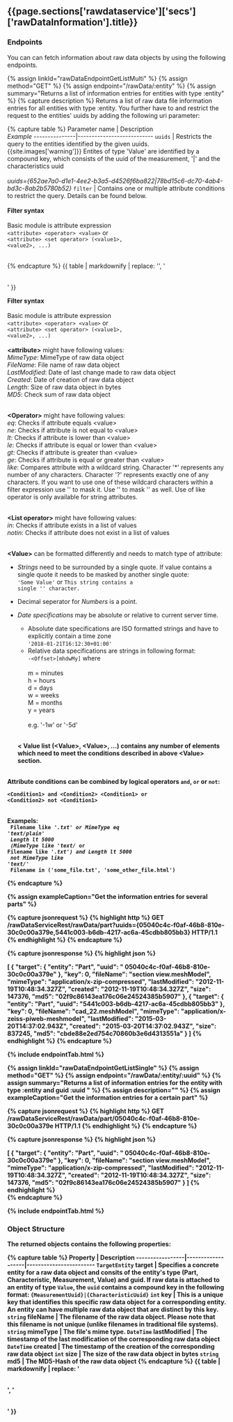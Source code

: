 <h2 id="{{page.sections['rawdataservice']['secs']['rawDataInformation'].anchor}}">{{page.sections['rawdataservice']['secs']['rawDataInformation'].title}}</h2>


### Endpoints

You can can fetch information about raw data objects by using the following endpoints.

{% assign linkId="rawDataEndpointGetListMulti" %}
{% assign method="GET" %}
{% assign endpoint="/rawData/:entity" %}
{% assign summary="Returns a list of information entries for entities with type :entity" %}
{% capture description %}
Returns a list of raw data file information entries for all entities with type :entity. You further have to and restrict the request to the entities' uuids by adding the following uri parameter:

{% capture table %}
Parameter name | Description  <br> *Example* 
---------------|---------------------------
`uuids`        | Restricts the query to the entities identified by the given uuids. <br/> {{site.images['warning']}} Entites of type 'Value' are identified by a compound key, which consists of the uuid of the measurement, '&#124;' and the characteristics uuid <br/><br/> *uuids={652ae7a0-d1e1-4ee2-b3a5-d4526f6ba822&#124;78bd15c6-dc70-4ab4-bd3c-8ab2b5780b52}*
`filter`       | Contains one or multiple attribute conditions to restrict the query. Details can be found below.<br/><br/><b>Filter syntax</b><br/><br/>
Basic module is attribute expression <br/> <code>&lt;attribute&gt; &lt;operator&gt; &lt;value&gt;</code> or <br/> <code>&lt;attribute&gt; &lt;set operator&gt; (&lt;value1&gt;, &lt;value2&gt;, ...)</code> <br/><br/>

{% endcapture %}
{{ table | markdownify | replace: '<table>', '<table class="table table-hover">' }}

<b>Filter syntax</b><br/><br/>
Basic module is attribute expression <br/> <code>&lt;attribute&gt; &lt;operator&gt; &lt;value&gt;</code> or <br/> <code>&lt;attribute&gt; &lt;set operator&gt; (&lt;value1&gt;, &lt;value2&gt;, ...)</code> <br/><br/>
<b>&lt;attribute&gt;</b> might have following values:<br/>
*MimeType*: MimeType of raw data object<br/>
*FileName*: File name of raw data object<br/>
*LastModified*: Date of last change made to raw data object<br/>
*Created*: Date of creation of raw data object<br/>
*Length*: Size of raw data object in bytes<br/>
*MD5*: Check sum of raw data object<br/><br/>

<b>&lt;Operator&gt;</b> might have following values:<br/>
*eq*: Checks if attribute equals &lt;value&gt;<br/>
*ne*: Checks if attribute is not equal to &lt;value&gt;<br/>
*lt*: Checks if attribute is lower than &lt;value&gt;<br/>
*le*: Checks if attribute is equal or lower than &lt;value&gt;<br/>
*gt*: Checks if attribute is greater than &lt;value&gt;<br/>
*ge*: Checks if attribute is equal or greater than &lt;value&gt;<br/>
*like*: Compares attribute with a wildcard string. Character '*' represents any number of any characters. Character '?' represents exactly one of any characters. If you want to use one of these wildcard characters within a filter expression use '\' to mask it. Use '\' to mask '\' as well. Use of like operator is only available for string attributes.<br/><br/>

<b>&lt;List operator&gt;</b> might have following values:<br/>
*in*: Checks if attribute exists in a list of values<br/>
*notin*: Checks if attribute does not exist in a list of values<br/><br/>

<b>&lt;Value&gt;</b> can be formatted differently and needs to match type of attribute:<br/>
- *Strings* need to be surrounded by a single quote. If value contains a single quote it needs to be masked by another single quote:<br />
<code>'Some Value'</code> or <code>This string contains a single '' character.</code>
- Decimal seperator for *Numbers* is a point.
- *Date specifications* may be absolute or relative to current server time.
  - Absolute date specifications are ISO formatted strings and have to explicitly contain a time zone<br/>
  <code>'2018-01-21T16:12:30+01:00'</code>
  - Relative data specifications are strings in following format: <code> -&lt;Offset&gt;[mhdwMy]</code> where <br/><br/> 
  m = minutes<br/>
  h = hours<br/>
  d = days<br/>
  w = weeks<br/>
  M = months<br/>
  y = years<br/><br/>
  e.g. '-1w' or '-5d'<br/><br/>

  <b>&lt;
<b>Value list (&lt;Value&gt;, &lt;Value&gt;, ...)</b> contains any number of elements which need to meet the conditions described in above &lt;Value&gt; section.<br/> <br/>

Attribute conditions can be combined by logical operators <code>and</code>, <code>or</code> or <code>not</code>:<br/>
<code>
&lt;Condition1&gt; and &lt;Condition2&gt;
&lt;Condition1&gt; or &lt;Condition2&gt;
not &lt;Condition1&gt;
</code><br/><br/>


Exampels:<br/>
<code>
Filename like '*.txt' or MimeType eq 'text/plain' <br/>
Length lt 5000<br/>
(MimeType like 'text/* or Filename like '*.txt') and Length lt 5000<br/>
not MimeType like 'text/*'<br/>
Filename in ('some_file.txt', 'some_other_file.html')
</code>

{% endcapture %}

{% assign exampleCaption="Get the information entries for several parts" %}

{% capture jsonrequest %}
{% highlight http %}
GET /rawDataServiceRest/rawData/part?uuids={05040c4c-f0af-46b8-810e-30c0c00a379e,5441c003-b6db-4217-ac6a-45cdbb805bb3} HTTP/1.1
{% endhighlight %}
{% endcapture %}

{% capture jsonresponse %}
{% highlight json %}

[
 {
      "target":
      {
          "entity": "Part",
          "uuid": " 05040c4c-f0af-46b8-810e-30c0c00a379e"
      },
      "key": 0,
      "fileName": "section view.meshModel",
      "mimeType": "application/x-zip-compressed",
      "lastModified": "2012-11-19T10:48:34.327Z",
      "created": "2012-11-19T10:48:34.327Z",
      "size": 147376,
      "md5": "02f9c86143ea176c06e24524385b5907"
  },
  {
      "target":
      {
          "entity": "Part",
          "uuid": "5441c003-b6db-4217-ac6a-45cdbb805bb3"
      },
      "key": 0,
      "fileName": "cad_22.meshModel",
      "mimeType": "application/x-zeiss-piweb-meshmodel",
      "lastModified": "2015-03-20T14:37:02.943Z",
      "created": "2015-03-20T14:37:02.943Z",
      "size": 837245,
      "md5": "cbde88e2ed754c70860b3e6d4313551a"
 }
]
{% endhighlight %}
{% endcapture %}

{% include endpointTab.html %}

{% assign linkId="rawDataEndpointGetListSingle" %}
{% assign method="GET" %}
{% assign endpoint="/rawData/:entity/:uuid" %}
{% assign summary="Returns a list of information entries for the entity with type :entity and guid :uuid " %}
{% assign description="" %}
{% assign exampleCaption="Get the information entries for a certain part" %}

{% capture jsonrequest %}
{% highlight http %}
GET /rawDataServiceRest/rawData/part/05040c4c-f0af-46b8-810e-30c0c00a379e HTTP/1.1
{% endhighlight %}
{% endcapture %}

{% capture jsonresponse %}
 {% highlight json %}
 
[
 {
      "target":
      {
          "entity": "Part",
          "uuid": " 05040c4c-f0af-46b8-810e-30c0c00a379e"
      },
      "key": 0,
      "fileName": "section view.meshModel",
      "mimeType": "application/x-zip-compressed",
      "lastModified": "2012-11-19T10:48:34.327Z",
      "created": "2012-11-19T10:48:34.327Z",
      "size": 147376,
      "md5": "02f9c86143ea176c06e24524385b5907"
  }
 ]
{% endhighlight %}    
{% endcapture %}

{% include endpointTab.html %}

### Object Structure

The returned objects contains the following properties:

{% capture table %}
Property                             | Description
-----------------|-------------------|------------------------
<nobr><code>TargetEntity</code> target</nobr>   | Specifies a concrete entity for a raw data object and consits of the entity's type (Part, Characteristic, Measurement, Value) and guid. If raw data is attached to an entity of type `Value`, the `uuid` contains a compound key in the following format: `{MeasurementUuid}|{CharacteristicUuid}`
<nobr><code>int</code> key</nobr>               | This is a unique key that identifies this specific raw data object for a corresponding entity. An entity can have multiple raw data object that are distinct by this key.
<nobr><code>string</code> fileName</nobr>       | The filename of the raw data object. Please note that this filename is not unique (unlike filenames in traditional file systems).
<nobr><code>string</code> mimeType</nobr>       | The file's mime type. 
<nobr><code>DateTime</code> lastModified</nobr> | The timestamp of the last modification of the corresponding raw data object
<nobr><code>DateTime</code> created</nobr>      | The timestamp of the creation of the corresponding raw data object
<nobr><code>int</code> size</nobr>              | The size of the raw data object in bytes
<nobr><code>string</code> md5</nobr>            | The MD5-Hash of the raw data object
{% endcapture %}
{{ table | markdownify | replace: '<table>', '<table class="table table-hover">' }}